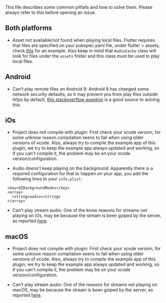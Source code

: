 This file describes some common pitfalls and how to solve them. Please always refer to this before opening an issue.

## Both platforms

 - Asset not available/not found when playing local files. Flutter requires that files are specified on your pubspec.yaml file, under flutter > assets, check [this](https://github.com/luanpotter/bgug/blob/master/pubspec.yaml#L89) for an example. Also keep in mind that `AudioCache` class will look for files under the `assets` folder and this class must be used to play local files.

## Android

 - Can't play remote files on Android 9: Android 9 has changed some network security defaults, so it may prevent you from play files outside https by default, [this stackoverflow question](https://stackoverflow.com/questions/45940861/android-8-cleartext-http-traffic-not-permitted) is a good source to solving this.

## iOs

 - Project does not compile with plugin: First check your xcode version, for some unknow reason compilation seens to fail when using older versions of xcode. Also, always try to compile the example app of this plugin, we try to keep the example app always updated and working, so if you can't compile it, the problem may be on your xcode version/configuration.

 - Audio doens't keep playing on the background: Apparently there is a required configuration for that to happen on your app, you add the following lines to your `info.plist`:

 ```
  <key>UIBackgroundModes</key>
  <array>
  	<string>audio</string>
  </array>
```

 - Can't play stream audio: One of the know reasons for streams not playing on iOs, may be because the stream is been gziped by the server, as reported [here](https://github.com/luanpotter/audioplayers/issues/183).

 ## macOS

 - Project does not compile with plugin: First check your xcode version, for some unknow reason compilation seens to fail when using older versions of xcode. Also, always try to compile the example app of this plugin, we try to keep the example app always updated and working, so if you can't compile it, the problem may be on your xcode version/configuration.

 - Can't play stream audio: One of the reasons for streams not playing on macOS, may be because the stream is been gziped by the server, as reported [here](https://github.com/luanpotter/audioplayers/issues/183).
